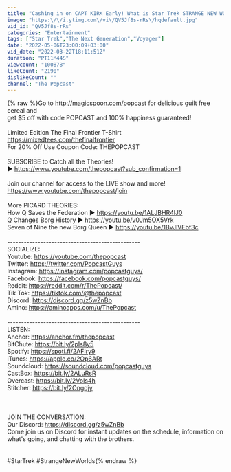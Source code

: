 ```yaml
---
title: "Cashing in on CAPT KIRK Early! What is Star Trek STRANGE NEW WORLDS doing?"
image: "https:\/\/i.ytimg.com\/vi\/QV5Jf8s-rRs\/hqdefault.jpg"
vid_id: "QV5Jf8s-rRs"
categories: "Entertainment"
tags: ["Star Trek","The Next Generation","Voyager"]
date: "2022-05-06T23:00:09+03:00"
vid_date: "2022-03-22T18:11:51Z"
duration: "PT11M44S"
viewcount: "100878"
likeCount: "2190"
dislikeCount: ""
channel: "The Popcast"
---
```

{% raw %}Go to <a rel="nofollow" target="blank" href="http://magicspoon.com/popcast">http://magicspoon.com/popcast</a> for delicious guilt free cereal and<br />get $5 off with code POPCAST and 100% happiness guaranteed!<br /><br />Limited Edition The Final Frontier T-Shirt<br /><a rel="nofollow" target="blank" href="https://mixedtees.com/thefinalfrontier">https://mixedtees.com/thefinalfrontier</a><br />For 20% Off Use Coupon Code: THEPOPCAST<br /><br />SUBSCRIBE to Catch all the Theories! <br />► <a rel="nofollow" target="blank" href="https://www.youtube.com/thepopcast?sub_confirmation=1">https://www.youtube.com/thepopcast?sub_confirmation=1</a> <br /><br />Join our channel for access to the LIVE show and more!<br /><a rel="nofollow" target="blank" href="https://www.youtube.com/thepopcast/join">https://www.youtube.com/thepopcast/join</a><br /><br />More PICARD THEORIES: <br />How Q Saves the Federation ► <a rel="nofollow" target="blank" href="https://youtu.be/1ALJBHR4lJ0">https://youtu.be/1ALJBHR4lJ0</a><br />Q Changes Borg History ► <a rel="nofollow" target="blank" href="https://youtu.be/v0Jm5OX5Vrk">https://youtu.be/v0Jm5OX5Vrk</a><br />Seven of Nine the new Borg Queen ► <a rel="nofollow" target="blank" href="https://youtu.be/1BvJlVEbf3c">https://youtu.be/1BvJlVEbf3c</a><br /><br />------------------------------------------------<br />SOCIALIZE:<br />Youtube: <a rel="nofollow" target="blank" href="https://youtube.com/thepopcast">https://youtube.com/thepopcast</a><br />Twitter: <a rel="nofollow" target="blank" href="https://twitter.com/PopcastGuys">https://twitter.com/PopcastGuys</a><br />Instagram: <a rel="nofollow" target="blank" href="https://instagram.com/popcastguys/">https://instagram.com/popcastguys/</a><br />Facebook: <a rel="nofollow" target="blank" href="https://facebook.com/popcastguys/">https://facebook.com/popcastguys/</a><br />Reddit: <a rel="nofollow" target="blank" href="https://reddit.com/r/ThePopcast/">https://reddit.com/r/ThePopcast/</a><br />Tik Tok:  <a rel="nofollow" target="blank" href="https://tiktok.com/@thepopcast">https://tiktok.com/@thepopcast</a><br />Discord:  <a rel="nofollow" target="blank" href="https://discord.gg/z5wZnBb">https://discord.gg/z5wZnBb</a><br />Amino: <a rel="nofollow" target="blank" href="https://aminoapps.com/u/ThePopcast">https://aminoapps.com/u/ThePopcast</a><br /><br />------------------------------------------------<br />LISTEN:<br />Anchor: <a rel="nofollow" target="blank" href="https://anchor.fm/thepopcast">https://anchor.fm/thepopcast</a><br />BitChute: <a rel="nofollow" target="blank" href="https://bit.ly/2pIs8y5">https://bit.ly/2pIs8y5</a><br />Spotify: <a rel="nofollow" target="blank" href="https://spoti.fi/2AFIry9">https://spoti.fi/2AFIry9</a><br />iTunes: <a rel="nofollow" target="blank" href="https://apple.co/2Op6ARt">https://apple.co/2Op6ARt</a><br />Soundcloud: <a rel="nofollow" target="blank" href="https://soundcloud.com/popcastguys">https://soundcloud.com/popcastguys</a><br />CastBox: <a rel="nofollow" target="blank" href="https://bit.ly/2ALuRsR">https://bit.ly/2ALuRsR</a><br />Overcast: <a rel="nofollow" target="blank" href="https://bit.ly/2Vols4h">https://bit.ly/2Vols4h</a><br />Stitcher: <a rel="nofollow" target="blank" href="https://bit.ly/2Ongdjy">https://bit.ly/2Ongdjy</a><br /><br /><br /><br />JOIN THE CONVERSATION:<br />Our Discord:  <a rel="nofollow" target="blank" href="https://discord.gg/z5wZnBb">https://discord.gg/z5wZnBb</a><br />Come join us on Discord for instant updates on the schedule, information on what's going, and chatting with the brothers.<br /><br /><br />#StarTrek #StrangeNewWorlds{% endraw %}
